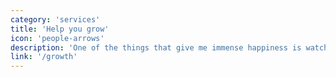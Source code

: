 ```yaml
---
category: 'services'
title: 'Help you grow'
icon: 'people-arrows'
description: 'One of the things that give me immense happiness is watching people grow and being part of their journey.'
link: '/growth'
---
```

